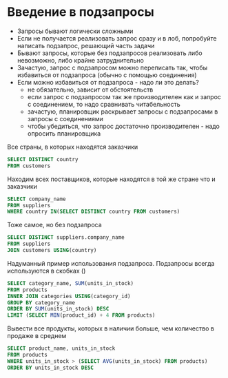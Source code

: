 # Введение в подзапросы

- Запросы бывают логически сложными
- Если не получается реализовать запрос сразу и в лоб, попробуйте написать подзапрос, решающий часть задачи
- Бывают запросы, которые без подзапросов реализовать либо невозможно, либо крайне затруднительно
- Зачастую, запрос с подзапросом можно переписать так, чтобы избавиться от подзапроса (обычно с помощью соединения)
- Если можно избавиться от подзапроса - надо ли это делать?
  - не обязательно, зависит от обстоятельств
  - если запрос с подзапросом так же производителен как и запрос с соединением, то надо сравнивать читабельность
  - зачастую, планировщик раскрывает запросы с подзапросами в запросы с соединениями
  - чтобы убедиться, что запрос достаточно производителен - надо опросить планировщика
    
Все страны, в которых находятся заказчики
```sql
SELECT DISTINCT country
FROM customers
```

Находим всех поставщиков, которые находятся в той же стране что и заказчики
```sql
SELECT company_name
FROM suppliers
WHERE country IN(SELECT DISTINCT country FROM customers)
```

Тоже самое, но без подзапроса
```sql
SELECT DISTINCT suppliers.company_name
FROM suppliers
JOIN customers USING(country)
```

Надуманный пример использования подзапроса. Подзапросы всегда используются в скобках ()
```sql
SELECT category_name, SUM(units_in_stock)
FROM products
INNER JOIN categories USING(category_id)
GROUP BY category_name
ORDER BY SUM(units_in_stock) DESC
LIMIT (SELECT MIN(product_id) + 4 FROM products)
```

Вывести все продукты, которых в наличии больше, чем количество в продаже в среднем
```sql
SELECT product_name, units_in_stock
FROM products
WHERE units_in_stock > (SELECT AVG(units_in_stock) FROM products)
ORDER BY units_in_stock DESC
```
